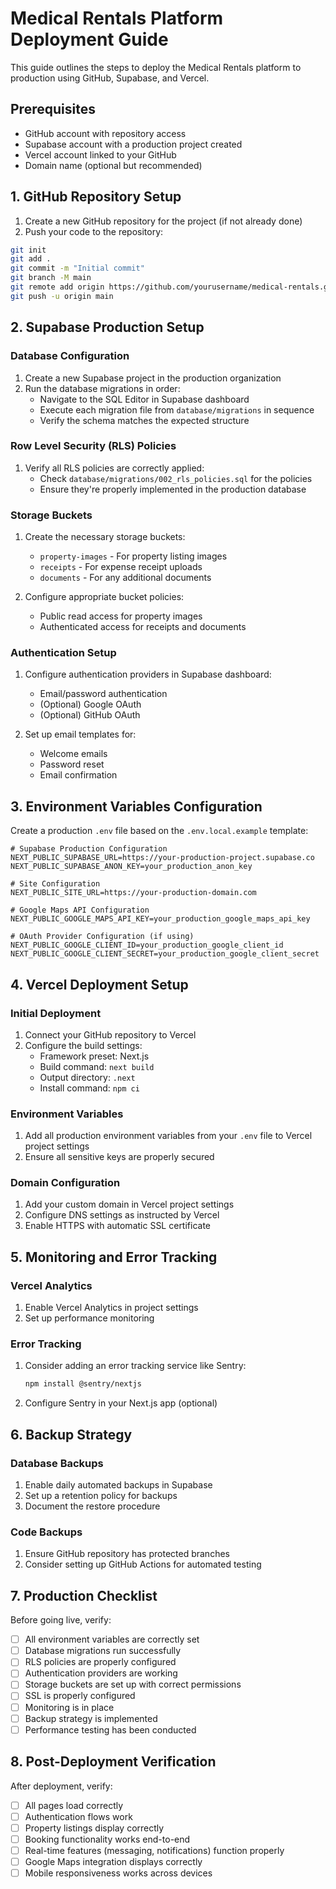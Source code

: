 # Medical Rentals Platform Deployment Guide

This guide outlines the steps to deploy the Medical Rentals platform to production using GitHub, Supabase, and Vercel.

## Prerequisites

- GitHub account with repository access
- Supabase account with a production project created
- Vercel account linked to your GitHub
- Domain name (optional but recommended)

## 1. GitHub Repository Setup

1. Create a new GitHub repository for the project (if not already done)
2. Push your code to the repository:

```bash
git init
git add .
git commit -m "Initial commit"
git branch -M main
git remote add origin https://github.com/yourusername/medical-rentals.git
git push -u origin main
```

## 2. Supabase Production Setup

### Database Configuration

1. Create a new Supabase project in the production organization
2. Run the database migrations in order:
   - Navigate to the SQL Editor in Supabase dashboard
   - Execute each migration file from `database/migrations` in sequence
   - Verify the schema matches the expected structure

### Row Level Security (RLS) Policies

1. Verify all RLS policies are correctly applied:
   - Check `database/migrations/002_rls_policies.sql` for the policies
   - Ensure they're properly implemented in the production database

### Storage Buckets

1. Create the necessary storage buckets:
   - `property-images` - For property listing images
   - `receipts` - For expense receipt uploads
   - `documents` - For any additional documents

2. Configure appropriate bucket policies:
   - Public read access for property images
   - Authenticated access for receipts and documents

### Authentication Setup

1. Configure authentication providers in Supabase dashboard:
   - Email/password authentication
   - (Optional) Google OAuth
   - (Optional) GitHub OAuth

2. Set up email templates for:
   - Welcome emails
   - Password reset
   - Email confirmation

## 3. Environment Variables Configuration

Create a production `.env` file based on the `.env.local.example` template:

```
# Supabase Production Configuration
NEXT_PUBLIC_SUPABASE_URL=https://your-production-project.supabase.co
NEXT_PUBLIC_SUPABASE_ANON_KEY=your_production_anon_key

# Site Configuration
NEXT_PUBLIC_SITE_URL=https://your-production-domain.com

# Google Maps API Configuration
NEXT_PUBLIC_GOOGLE_MAPS_API_KEY=your_production_google_maps_api_key

# OAuth Provider Configuration (if using)
NEXT_PUBLIC_GOOGLE_CLIENT_ID=your_production_google_client_id
NEXT_PUBLIC_GOOGLE_CLIENT_SECRET=your_production_google_client_secret
```

## 4. Vercel Deployment Setup

### Initial Deployment

1. Connect your GitHub repository to Vercel
2. Configure the build settings:
   - Framework preset: Next.js
   - Build command: `next build`
   - Output directory: `.next`
   - Install command: `npm ci`

### Environment Variables

1. Add all production environment variables from your `.env` file to Vercel project settings
2. Ensure all sensitive keys are properly secured

### Domain Configuration

1. Add your custom domain in Vercel project settings
2. Configure DNS settings as instructed by Vercel
3. Enable HTTPS with automatic SSL certificate

## 5. Monitoring and Error Tracking

### Vercel Analytics

1. Enable Vercel Analytics in project settings
2. Set up performance monitoring

### Error Tracking

1. Consider adding an error tracking service like Sentry:
   ```bash
   npm install @sentry/nextjs
   ```

2. Configure Sentry in your Next.js app (optional)

## 6. Backup Strategy

### Database Backups

1. Enable daily automated backups in Supabase
2. Set up a retention policy for backups
3. Document the restore procedure

### Code Backups

1. Ensure GitHub repository has protected branches
2. Consider setting up GitHub Actions for automated testing

## 7. Production Checklist

Before going live, verify:

- [ ] All environment variables are correctly set
- [ ] Database migrations run successfully
- [ ] RLS policies are properly configured
- [ ] Authentication providers are working
- [ ] Storage buckets are set up with correct permissions
- [ ] SSL is properly configured
- [ ] Monitoring is in place
- [ ] Backup strategy is implemented
- [ ] Performance testing has been conducted

## 8. Post-Deployment Verification

After deployment, verify:

- [ ] All pages load correctly
- [ ] Authentication flows work
- [ ] Property listings display correctly
- [ ] Booking functionality works end-to-end
- [ ] Real-time features (messaging, notifications) function properly
- [ ] Google Maps integration displays correctly
- [ ] Mobile responsiveness works across devices
